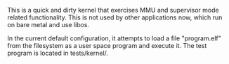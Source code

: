 This is a quick and dirty kernel that exercises MMU and supervisor mode
related functionality. This is not used by other applications now, which
run on bare metal and use libos.

In the current default configuration, it attempts to load a file "program.elf"
from the filesystem as a user space program and execute it. The test program
is located in tests/kernel/.
